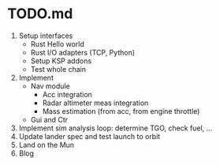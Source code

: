 # TODO.md

1. Setup interfaces
    * Rust Hello world
    * Rust I/O adapters (TCP, Python)
    * Setup KSP addons
    * Test whole chain
2. Implement
    * Nav module
        * Acc integration
        * Radar altimeter meas integration
        * Mass estimation (from acc, from engine throttle)
    * Gui and Ctr
3. Implement sim analysis loop: determine TGO, check fuel, ...
4. Update lander spec and test launch to orbit
5. Land on the Mun
6. Blog

